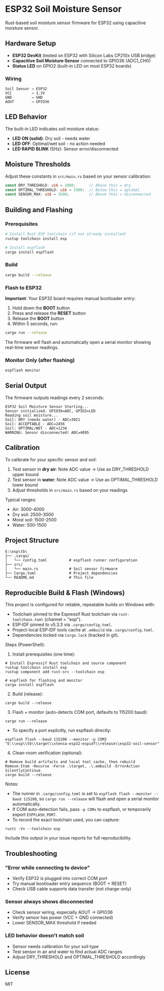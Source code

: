 # ESP32 Soil Moisture Sensor

Rust-based soil moisture sensor firmware for ESP32 using capacitive moisture sensor.

## Hardware Setup

- **ESP32 DevKit** (tested on ESP32 with Silicon Labs CP210x USB bridge)
- **Capacitive Soil Moisture Sensor** connected to GPIO36 (ADC1_CH0)
- **Status LED** on GPIO2 (built-in LED on most ESP32 boards)

### Wiring

```
Soil Sensor → ESP32
VCC         → 3.3V
GND         → GND
AOUT        → GPIO36
```

## LED Behavior

The built-in LED indicates soil moisture status:

- **LED ON (solid)**: Dry soil - needs water
- **LED OFF**: Optimal/wet soil - no action needed
- **LED RAPID BLINK** (5Hz): Sensor error/disconnected

## Moisture Thresholds

Adjust these constants in `src/main.rs` based on your sensor calibration:

```rust
const DRY_THRESHOLD: u16 = 2800;      // Above this = dry
const OPTIMAL_THRESHOLD: u16 = 1500;  // Below this = optimal
const SENSOR_MAX: u16 = 3500;         // Above this = disconnected
```

## Building and Flashing

### Prerequisites

```bash
# Install Rust ESP toolchain (if not already installed)
rustup toolchain install esp

# Install espflash
cargo install espflash
```

### Build

```bash
cargo build --release
```

### Flash to ESP32

**Important**: Your ESP32 board requires manual bootloader entry:

1. Hold down the **BOOT** button
2. Press and release the **RESET** button
3. Release the **BOOT** button
4. Within 5 seconds, run:

```bash
cargo run --release
```

The firmware will flash and automatically open a serial monitor showing real-time sensor readings.

### Monitor Only (after flashing)

```bash
espflash monitor
```

## Serial Output

The firmware outputs readings every 2 seconds:

```
ESP32 Soil Moisture Sensor Starting...
Sensor initialized. GPIO36=ADC, GPIO2=LED
Reading soil moisture...
Soil: DRY (needs water) - ADC=3021
Soil: ACCEPTABLE - ADC=2456
Soil: OPTIMAL/WET - ADC=1234
WARNING: Sensor disconnected! ADC=4095
```

## Calibration

To calibrate for your specific sensor and soil:

1. Test sensor in **dry air**: Note ADC value → Use as DRY_THRESHOLD upper bound
2. Test sensor in **water**: Note ADC value → Use as OPTIMAL_THRESHOLD lower bound
3. Adjust thresholds in `src/main.rs` based on your readings

Typical ranges:
- Air: 3000-4000
- Dry soil: 2500-3000
- Moist soil: 1500-2500
- Water: 500-1500

## Project Structure

```
E:\esp\tb\
├── .cargo/
│   └── config.toml          # espflash runner configuration
├── src/
│   └── main.rs              # Soil sensor firmware
├── Cargo.toml               # Project dependencies
└── README.md                # This file
```

## Reproducible Build & Flash (Windows)

This project is configured for reliable, repeatable builds on Windows with:
- Toolchain pinned to the Espressif Rust toolchain via `rust-toolchain.toml` (channel = "esp").
- ESP‑IDF pinned to v5.3.3 via `.cargo/config.toml`.
- Project-local ESP‑IDF tools cache at `.embuild` via `.cargo/config.toml`.
- Dependencies locked via `Cargo.lock` (tracked in git).

Steps (PowerShell):

1) Install prerequisites (one time):
```
# Install Espressif Rust toolchain and source component
rustup toolchain install esp
rustup component add rust-src --toolchain esp

# espflash for flashing and monitor
cargo install espflash
```

2) Build (release):
```
cargo build --release
```

3) Flash + monitor (auto-detects COM port, defaults to 115200 baud):
```
cargo run --release
```

- To specify a port explicitly, run espflash directly:
```
espflash flash --baud 115200 --monitor -p COM3 "E:\\esp\\tb\\target\\xtensa-esp32-espidf\\release\\esp32-soil-sensor"
```

4) Clean-room verification (optional):
```
# Remove build artifacts and local tool cache, then rebuild
Remove-Item -Recurse -Force .\target, .\.embuild -ErrorAction SilentlyContinue
cargo build --release
```

Notes:
- The runner in `.cargo/config.toml` is set to `espflash flash --monitor --baud 115200`, so `cargo run --release` will flash and open a serial monitor automatically.
- If COM auto-detection fails, pass `-p COMx` to espflash, or temporarily export `ESPFLASH_PORT`.
- To record the exact toolchain used, you can capture:
```
rustc -Vv --toolchain esp
```
Include this output in your issue reports for full reproducibility.

## Troubleshooting

### "Error while connecting to device"

- Verify ESP32 is plugged into correct COM port
- Try manual bootloader entry sequence (BOOT + RESET)
- Check USB cable supports data transfer (not charge-only)

### Sensor always shows disconnected

- Check sensor wiring, especially AOUT → GPIO36
- Verify sensor has power (VCC + GND connected)
- Lower SENSOR_MAX threshold if needed

### LED behavior doesn't match soil

- Sensor needs calibration for your soil type
- Test sensor in air and water to find actual ADC ranges
- Adjust DRY_THRESHOLD and OPTIMAL_THRESHOLD accordingly

## License

MIT
